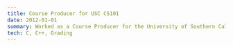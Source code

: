 ```yaml
---
title: Course Producer for USC CS101
date: 2012-01-01 
summary: Worked as a Course Producer for the University of Southern California Computer Science 101 class. Prototyped a final project plan for the students involving small robots with CV and camera functionality and improved material around labs. Built a card swipe-based attendance tracking system.
tech: C, C++, Grading
---
```

